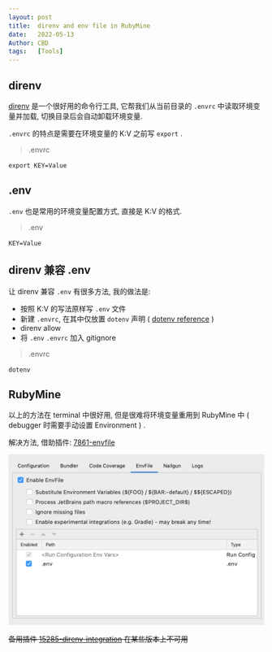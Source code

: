 ```yaml
---
layout: post
title:  direnv and env file in RubyMine
date:   2022-05-13
Author: CBD
tags:   [Tools]
---
```


## direnv

[direnv](https://direnv.net/) 是一个很好用的命令行工具, 它帮我们从当前目录的 `.envrc` 中读取环境变量并加载, 切换目录后会自动卸载环境变量.

`.envrc` 的特点是需要在环境变量的 K:V 之前写 `export` .

> .envrc

```text
export KEY=Value
```

## .env

`.env` 也是常用的环境变量配置方式, 直接是 K:V 的格式.

> .env

```text
KEY=Value
```

## direnv 兼容 .env

让 direnv 兼容 `.env` 有很多方法, 我的做法是:

- 按照 K:V 的写法原样写 `.env` 文件
- 新建 `.envrc`, 在其中仅放置 `dotenv` 声明 ( [dotenv reference](https://direnv.net/#the-stdlib) )
- direnv allow
- 将 `.env` `.envrc` 加入 gitignore

> .envrc

```text
dotenv
```

## RubyMine

以上的方法在 terminal 中很好用, 但是很难将环境变量重用到 RubyMine 中 ( debugger 时需要手动设置 Environment ) .

解决方法, 借助插件: [7861-envfile](https://plugins.jetbrains.com/plugin/7861-envfile)

![EnvFile](/images/EnvFile.png)

~~备用插件 [15285-direnv-integration](https://plugins.jetbrains.com/plugin/15285-direnv-integration) 在某些版本上不可用~~
